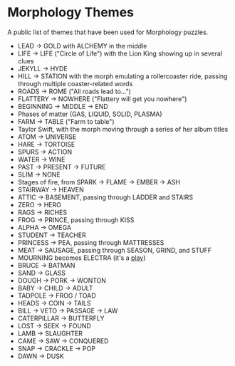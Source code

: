 # Morphology Themes
A public list of themes that have been used for Morphology puzzles.

- LEAD -> GOLD with ALCHEMY in the middle
- LIFE -> LIFE ("Circle of Life") with the Lion King showing up in several clues
- JEKYLL -> HYDE
- HILL -> STATION with the morph emulating a rollercoaster ride, passing through multiple coaster-related words
- ROADS -> ROME ("All roads lead to...")
- FLATTERY -> NOWHERE ("Flattery will get you nowhere")
- BEGINNING -> MIDDLE -> END
- Phases of matter (GAS, LIQUID, SOLID, PLASMA)
- FARM -> TABLE ("Farm to table")
- Taylor Swift, with the morph moving through a series of her album titles
- ATOM -> UNIVERSE
- HARE -> TORTOISE
- SPURS -> ACTION
- WATER -> WINE
- PAST -> PRESENT -> FUTURE
- SLIM -> NONE
- Stages of fire, from SPARK -> FLAME -> EMBER -> ASH
- STAIRWAY -> HEAVEN
- ATTIC -> BASEMENT, passing through LADDER and STAIRS
- ZERO -> HERO
- RAGS -> RICHES
- FROG -> PRINCE, passing through KISS
- ALPHA -> OMEGA
- STUDENT -> TEACHER
- PRINCESS -> PEA, passing through MATTRESSES
- MEAT -> SAUSAGE, passing through SEASON, GRIND, and STUFF
- MOURNING becomes ELECTRA (it's a [play](https://en.wikipedia.org/wiki/Mourning_Becomes_Electra))
- BRUCE -> BATMAN
- SAND -> GLASS
- DOUGH -> PORK -> WONTON
- BABY -> CHILD -> ADULT
- TADPOLE -> FROG / TOAD
- HEADS -> COIN -> TAILS
- BILL -> VETO -> PASSAGE -> LAW
- CATERPILLAR -> BUTTERFLY
- LOST -> SEEK -> FOUND
- LAMB -> SLAUGHTER
- CAME -> SAW -> CONQUERED
- SNAP -> CRACKLE -> POP
- DAWN -> DUSK
